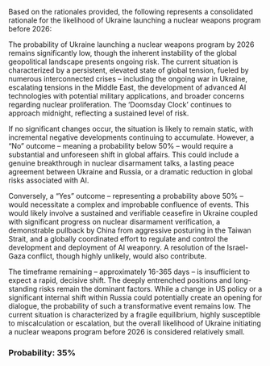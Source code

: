 Based on the rationales provided, the following represents a consolidated rationale for the likelihood of Ukraine launching a nuclear weapons program before 2026:

The probability of Ukraine launching a nuclear weapons program by 2026 remains significantly low, though the inherent instability of the global geopolitical landscape presents ongoing risk. The current situation is characterized by a persistent, elevated state of global tension, fueled by numerous interconnected crises – including the ongoing war in Ukraine, escalating tensions in the Middle East, the development of advanced AI technologies with potential military applications, and broader concerns regarding nuclear proliferation. The ‘Doomsday Clock’ continues to approach midnight, reflecting a sustained level of risk.

If no significant changes occur, the situation is likely to remain static, with incremental negative developments continuing to accumulate. However, a “No” outcome – meaning a probability below 50% – would require a substantial and unforeseen shift in global affairs. This could include a genuine breakthrough in nuclear disarmament talks, a lasting peace agreement between Ukraine and Russia, or a dramatic reduction in global risks associated with AI. 

Conversely, a “Yes” outcome – representing a probability above 50% – would necessitate a complex and improbable confluence of events. This would likely involve a sustained and verifiable ceasefire in Ukraine coupled with significant progress on nuclear disarmament verification, a demonstrable pullback by China from aggressive posturing in the Taiwan Strait, and a globally coordinated effort to regulate and control the development and deployment of AI weaponry.  A resolution of the Israel-Gaza conflict, though highly unlikely, would also contribute. 

The timeframe remaining – approximately 16-365 days – is insufficient to expect a rapid, decisive shift. The deeply entrenched positions and long-standing risks remain the dominant factors. While a change in US policy or a significant internal shift within Russia could potentially create an opening for dialogue, the probability of such a transformative event remains low. The current situation is characterized by a fragile equilibrium, highly susceptible to miscalculation or escalation, but the overall likelihood of Ukraine initiating a nuclear weapons program before 2026 is considered relatively small.

### Probability: 35%